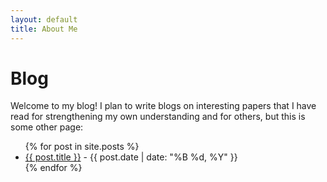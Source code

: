 ```yaml
---
layout: default
title: About Me
---
```

# Blog

Welcome to my blog! I plan to write blogs on interesting papers that I have read for strengthening my own understanding and for others, but this is some other page:

<ul>
  {% for post in site.posts %}
    <li>
      <a href="{{ post.url }}">{{ post.title }}</a> - {{ post.date | date: "%B %d, %Y" }}
    </li>
  {% endfor %}
</ul>
